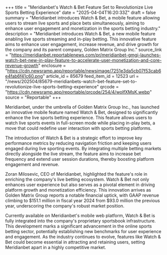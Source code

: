 +++
title = "Meridianbet's Watch & Bet Feature Set to Revolutionize Live Sports Betting Experience"
date = "2025-04-04T16:20:33Z"
draft = false
summary = "Meridianbet introduces Watch & Bet, a mobile feature allowing users to stream live sports and place bets simultaneously, aiming to enhance user engagement and monetization in the sports betting industry."
description = "Meridianbet introduces Watch & Bet, a new mobile feature enabling live sports streaming and in-play betting. This innovative feature aims to enhance user engagement, increase revenue, and drive growth for the company and its parent company, Golden Matrix Group Inc."
source_link = "https://meridianbet.reportablenews.com/pr/meridianbet-gmgi-launches-watch-bet-new-in-play-feature-to-accelerate-user-monetization-and-core-revenue-growth"
enclosure = "https://cdn.newsramp.app/reportable/newsimage/7251e3da5cb07f53cab6e4fab6f41c60.png"
article_id = 85679
feed_item_id = 12523
url = "/news/202504/85679-meridianbets-watch-bet-feature-set-to-revolutionize-live-sports-betting-experience"
qrcode = "https://cdn.newsramp.app/reportable/qrcode/254/4/wolfXMsK.webp"
source = "Reportable"
+++

<p>Meridianbet, under the umbrella of Golden Matrix Group Inc., has launched an innovative mobile feature named Watch & Bet, designed to significantly enhance the live sports betting experience. This feature allows users to watch live sports events in full-screen mode while placing in-play bets, a move that could redefine user interaction with sports betting platforms.</p><p>The introduction of Watch & Bet is a strategic effort to improve key performance metrics by reducing navigation friction and keeping users engaged during live sporting events. By integrating multiple betting markets directly alongside the live stream, the feature aims to increase bet frequency and extend user session durations, thereby boosting platform engagement and revenue.</p><p>Zoran Milosevic, CEO of Meridianbet, highlighted the feature's role in enriching the company's live betting ecosystem. Watch & Bet not only enhances user experience but also serves as a pivotal element in driving platform growth and monetization efficiency. This innovation arrives as Golden Matrix Group reports a notable financial uptick, with GAAP revenue climbing to $151.1 million in fiscal year 2024 from $93.0 million the previous year, underscoring the company's robust market position.</p><p>Currently available on Meridianbet's mobile web platform, Watch & Bet is fully integrated into the company's proprietary sportsbook infrastructure. This development marks a significant advancement in the online sports betting sector, potentially establishing new benchmarks for user experience and engagement. As the industry continues to evolve, features like Watch & Bet could become essential in attracting and retaining users, setting Meridianbet apart in a highly competitive market.</p>